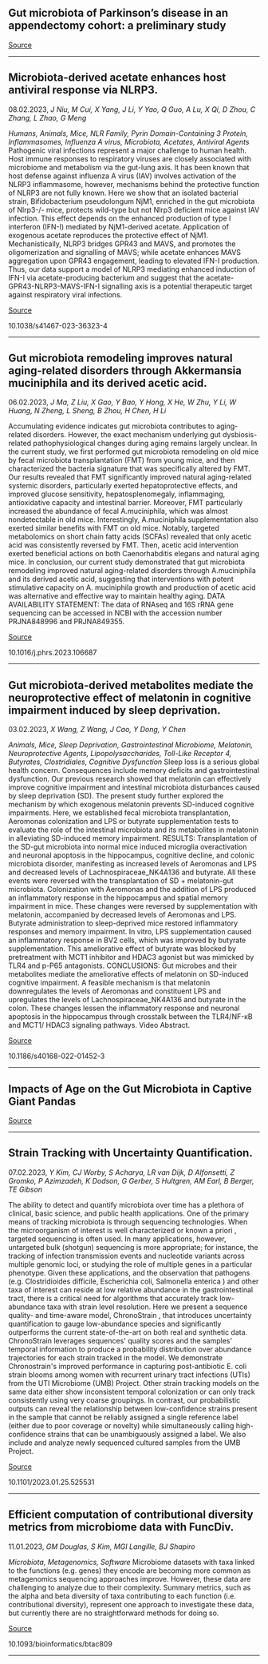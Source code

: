 ## Gut microbiota of Parkinson’s disease in an appendectomy cohort: a preliminary study

[Source](https://www.nature.com/articles/s41598-023-29219-2)

---

## Microbiota-derived acetate enhances host antiviral response via NLRP3.
 08.02.2023, _J Niu, M Cui, X Yang, J Li, Y Yao, Q Guo, A Lu, X Qi, D Zhou, C Zhang, L Zhao, G Meng_


_Humans, Animals, Mice, NLR Family, Pyrin Domain-Containing 3 Protein, Inflammasomes, Influenza A virus, Microbiota, Acetates, Antiviral Agents_
Pathogenic viral infections represent a major challenge to human health. Host immune responses to respiratory viruses are closely associated with microbiome and metabolism via the gut-lung axis. It has been known that host defense against influenza A virus (IAV) involves activation of the NLRP3 inflammasome, however, mechanisms behind the protective function of NLRP3 are not fully known. Here we show that an isolated bacterial strain, Bifidobacterium pseudolongum NjM1, enriched in the gut microbiota of Nlrp3-/- mice, protects wild-type but not Nlrp3 deficient mice against IAV infection. This effect depends on the enhanced production of type I interferon (IFN-I) mediated by NjM1-derived acetate. Application of exogenous acetate reproduces the protective effect of NjM1. Mechanistically, NLRP3 bridges GPR43 and MAVS, and promotes the oligomerization and signalling of MAVS; while acetate enhances MAVS aggregation upon GPR43 engagement, leading to elevated IFN-I production. Thus, our data support a model of NLRP3 mediating enhanced induction of IFN-I via acetate-producing bacterium and suggest that the acetate-GPR43-NLRP3-MAVS-IFN-I signalling axis is a potential therapeutic target against respiratory viral infections.

[Source](https://www.nature.com/articles/s41467-023-36323-4)

10.1038/s41467-023-36323-4

---

## Gut microbiota remodeling improves natural aging-related disorders through Akkermansia muciniphila and its derived acetic acid.
 06.02.2023, _J Ma, Z Liu, X Gao, Y Bao, Y Hong, X He, W Zhu, Y Li, W Huang, N Zheng, L Sheng, B Zhou, H Chen, H Li_


Accumulating evidence indicates gut microbiota contributes to aging-related disorders. However, the exact mechanism underlying gut dysbiosis-related pathophysiological changes during aging remains largely unclear. In the current study, we first performed gut microbiota remodeling on old mice by fecal microbiota transplantation (FMT) from young mice, and then characterized the bacteria signature that was specifically altered by FMT. Our results revealed that FMT significantly improved natural aging-related systemic disorders, particularly exerted hepatoprotective effects, and improved glucose sensitivity, hepatosplenomegaly, inflammaging, antioxidative capacity and intestinal barrier. Moreover, FMT particularly increased the abundance of fecal A.muciniphila, which was almost nondetectable in old mice. Interestingly, A.muciniphila supplementation also exerted similar benefits with FMT on old mice. Notably, targeted metabolomics on short chain fatty acids (SCFAs) revealed that only acetic acid was consistently reversed by FMT. Then, acetic acid intervention exerted beneficial actions on both Caenorhabditis elegans and natural aging mice. In conclusion, our current study demonstrated that gut microbiota remodeling improved natural aging-related disorders through A.muciniphila and its derived acetic acid, suggesting that interventions with potent stimulative capacity on A. muciniphila growth and production of acetic acid was alternative and effective way to maintain healthy aging. DATA AVAILABILITY STATEMENT: The data of RNAseq and 16S rRNA gene sequencing can be accessed in NCBI with the accession number PRJNA848996 and PRJNA849355.

[Source](https://www.sciencedirect.com/science/article/pii/S1043661823000439)

10.1016/j.phrs.2023.106687

---

## Gut microbiota-derived metabolites mediate the neuroprotective effect of melatonin in cognitive impairment induced by sleep deprivation.
 03.02.2023, _X Wang, Z Wang, J Cao, Y Dong, Y Chen_


_Animals, Mice, Sleep Deprivation, Gastrointestinal Microbiome, Melatonin, Neuroprotective Agents, Lipopolysaccharides, Toll-Like Receptor 4, Butyrates, Clostridiales, Cognitive Dysfunction_
Sleep loss is a serious global health concern. Consequences include memory deficits and gastrointestinal dysfunction. Our previous research showed that melatonin can effectively improve cognitive impairment and intestinal microbiota disturbances caused by sleep deprivation (SD). The present study further explored the mechanism by which exogenous melatonin prevents SD-induced cognitive impairments. Here, we established fecal microbiota transplantation, Aeromonas colonization and LPS or butyrate supplementation tests to evaluate the role of the intestinal microbiota and its metabolites in melatonin in alleviating SD-induced memory impairment. RESULTS: Transplantation of the SD-gut microbiota into normal mice induced microglia overactivation and neuronal apoptosis in the hippocampus, cognitive decline, and colonic microbiota disorder, manifesting as increased levels of Aeromonas and LPS and decreased levels of Lachnospiraceae_NK4A136 and butyrate. All these events were reversed with the transplantation of SD + melatonin-gut microbiota. Colonization with Aeromonas and the addition of LPS produced an inflammatory response in the hippocampus and spatial memory impairment in mice. These changes were reversed by supplementation with melatonin, accompanied by decreased levels of Aeromonas and LPS. Butyrate administration to sleep-deprived mice restored inflammatory responses and memory impairment. In vitro, LPS supplementation caused an inflammatory response in BV2 cells, which was improved by butyrate supplementation. This ameliorative effect of butyrate was blocked by pretreatment with MCT1 inhibitor and HDAC3 agonist but was mimicked by TLR4 and p-P65 antagonists. CONCLUSIONS: Gut microbes and their metabolites mediate the ameliorative effects of melatonin on SD-induced cognitive impairment. A feasible mechanism is that melatonin downregulates the levels of Aeromonas and constituent LPS and upregulates the levels of Lachnospiraceae_NK4A136 and butyrate in the colon. These changes lessen the inflammatory response and neuronal apoptosis in the hippocampus through crosstalk between the TLR4/NF-κB and MCT1/ HDAC3 signaling pathways. Video Abstract.

[Source](https://microbiomejournal.biomedcentral.com/articles/10.1186/s40168-022-01452-3)

10.1186/s40168-022-01452-3

---

## Impacts of Age on the Gut Microbiota in Captive Giant Pandas

[Source](https://www.biorxiv.org/content/10.1101/2023.02.02.526921v1.abstract)

---

## Strain Tracking with Uncertainty Quantification.
 07.02.2023, _Y Kim, CJ Worby, S Acharya, LR van Dijk, D Alfonsetti, Z Gromko, P Azimzadeh, K Dodson, G Gerber, S Hultgren, AM Earl, B Berger, TE Gibson_


The ability to detect and quantify microbiota over time has a plethora of clinical, basic science, and public health applications. One of the primary means of tracking microbiota is through sequencing technologies. When the microorganism of interest is well characterized or known a priori , targeted sequencing is often used. In many applications, however, untargeted bulk (shotgun) sequencing is more appropriate; for instance, the tracking of infection transmission events and nucleotide variants across multiple genomic loci, or studying the role of multiple genes in a particular phenotype. Given these applications, and the observation that pathogens (e.g. Clostridioides difficile, Escherichia coli, Salmonella enterica ) and other taxa of interest can reside at low relative abundance in the gastrointestinal tract, there is a critical need for algorithms that accurately track low-abundance taxa with strain level resolution. Here we present a sequence quality- and time-aware model, ChronoStrain , that introduces uncertainty quantification to gauge low-abundance species and significantly outperforms the current state-of-the-art on both real and synthetic data. ChronoStrain leverages sequences' quality scores and the samples' temporal information to produce a probability distribution over abundance trajectories for each strain tracked in the model. We demonstrate Chronostrain's improved performance in capturing post-antibiotic E. coli strain blooms among women with recurrent urinary tract infections (UTIs) from the UTI Microbiome (UMB) Project. Other strain tracking models on the same data either show inconsistent temporal colonization or can only track consistently using very coarse groupings. In contrast, our probabilistic outputs can reveal the relationship between low-confidence strains present in the sample that cannot be reliably assigned a single reference label (either due to poor coverage or novelty) while simultaneously calling high-confidence strains that can be unambiguously assigned a label. We also include and analyze newly sequenced cultured samples from the UMB Project.

[Source](https://www.biorxiv.org/content/10.1101/2023.01.25.525531v1.full)

10.1101/2023.01.25.525531

---

## Efficient computation of contributional diversity metrics from microbiome data with FuncDiv.
 11.01.2023, _GM Douglas, S Kim, MGI Langille, BJ Shapiro_


_Microbiota, Metagenomics, Software_
Microbiome datasets with taxa linked to the functions (e.g. genes) they encode are becoming more common as metagenomics sequencing approaches improve. However, these data are challenging to analyze due to their complexity. Summary metrics, such as the alpha and beta diversity of taxa contributing to each function (i.e. contributional diversity), represent one approach to investigate these data, but currently there are no straightforward methods for doing so.

[Source](https://academic.oup.com/bioinformatics/article/39/1/btac809/6909011)

10.1093/bioinformatics/btac809

---


